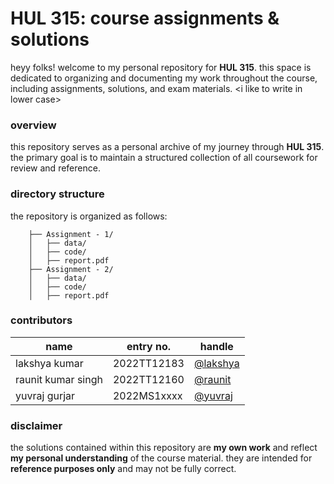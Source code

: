 # HUL 315: course assignments & solutions

heyy folks! welcome to my personal repository for **HUL 315**. this space is dedicated to organizing and documenting my work throughout the course, including assignments, solutions, and exam materials.
\<i like to write in lower case\>

### overview

this repository serves as a personal archive of my journey through **HUL 315**. the primary goal is to maintain a structured collection of all coursework for review and reference.

### directory structure
the repository is organized as follows:
```
    ├── Assignment - 1/
    │   ├── data/
    │   ├── code/
    │   ├── report.pdf
    ├── Assignment - 2/
    │   ├── data/
    │   ├── code/
    │   ├── report.pdf
```

### contributors

| name          | entry no.   | handle                                |
|---------------|-------------|---------------------------------------|
| lakshya kumar | 2022TT12183  | [@lakshya](https://github.com/Yeatrix) |
| raunit kumar singh | 2022TT12160  | [@raunit](https://github.com/ananya)   |
| yuvraj gurjar   | 2022MS1xxxx  | [@yuvraj](https://github.com/rohan)     |


### disclaimer

the solutions contained within this repository are **my own work** and reflect **my personal understanding** of the course material. they are intended for **reference purposes only** and may not be fully correct.  
